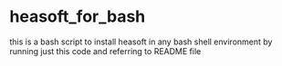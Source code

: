 # heasoft_for_bash
this is a bash script to install heasoft in any bash shell environment by running just this code and referring to README file
